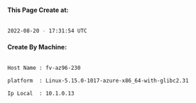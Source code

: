 
   
#### This Page Create at:

```bash

2022-08-20 - 17:31:54 UTC

```

#### Create By Machine:

```bash

Host Name : fv-az96-230

platform  : Linux-5.15.0-1017-azure-x86_64-with-glibc2.31

Ip Local  : 10.1.0.13

```

